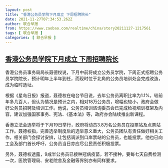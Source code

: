 ```yaml
---
layout: post
title: "香港公务员学院下月成立 下周招聘院长"
date: 2021-11-27T07:34:53.262Z
author: 联合早报
from: https://www.zaobao.com/realtime/china/story20211127-1217561
tags: [ 联合早报 ]
categories: [ 联合早报 ]
---
```

<!--1638020700000-->
[香港公务员学院下月成立 下周招聘院长](https://www.zaobao.com/realtime/china/story20211127-1217561)
------

<div>
<p>香港公务员事务局局长聂德权说，下月中前将成立公务员学院，下周正式招聘公务员学院院长，预计明年上半年到任，而现时位于北角的公务员培训处会完成改造，成为临时选址。</p><p>根据《星岛日报》报道，聂德权在电台节目说，去年公务员离职比率为1.1%，较前年多几百人，但认为情况是预计之内，相对18万公务员，增幅也较小，政府会做好公务员招聘及培训工作。他说，公务员培训谘询委员会已完成检视培训框架及内容，建议加强国家事务、宪法、《基本法》等，政府亦会陆续推出新课程。</p><p>香港立法会选举将于下月19日举行，政府将动员3.8万名公务员在投票站及点票站工作。聂德权指，完善选举制度后的选举意义重大，公务员团队有责任做好相关工作，相关部门会探讨安排，让包括调派到口岸票站的公务员，也能投票。他也已向工会及部门首长呼吁，公务员当日亦应尽公民责任积极投票。</p><section id="imu"><div id="dfp-ad-imu1">        </div></section><p>另外，聂德权透露，9成半公务员已接种冠病疫苗，若不接种，要每七天自费检测一次，医院管理局、安老院舍及金融等界别亦有同样要求。</p>      <div class="cx_paywall_placeholder" id="sph_cdp_40"></div>
</div>

